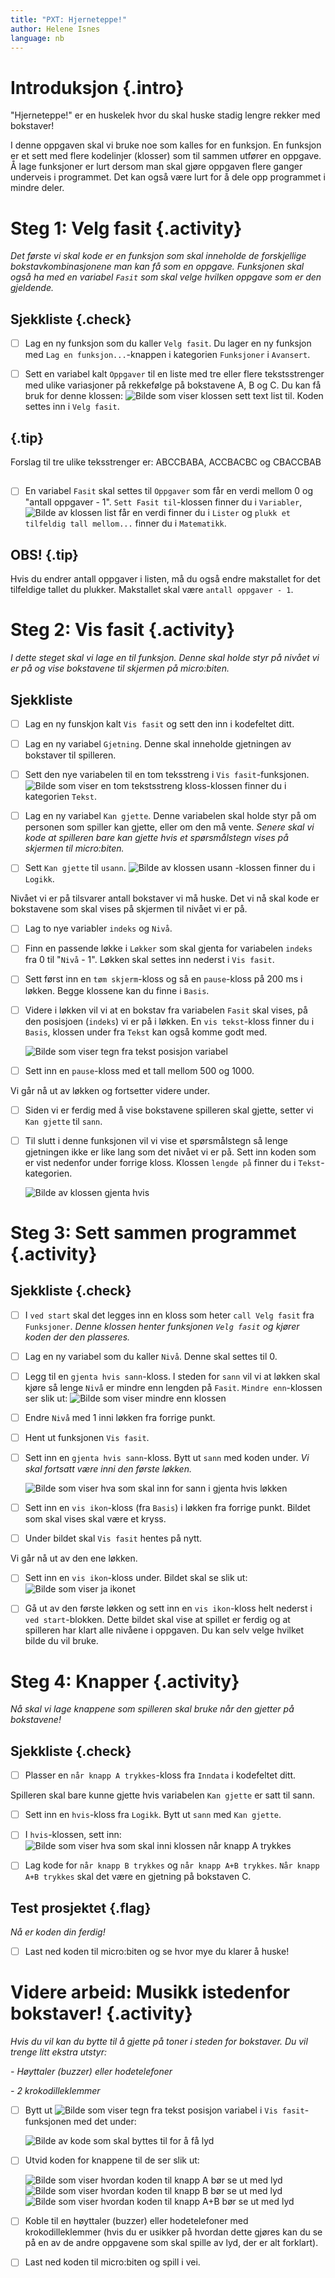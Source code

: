 ```yaml
---
title: "PXT: Hjerneteppe!"
author: Helene Isnes
language: nb
---
```



# Introduksjon {.intro}

"Hjerneteppe!" er en huskelek hvor du skal huske stadig lengre rekker med
bokstaver!

I denne oppgaven skal vi bruke noe som kalles for en funksjon. En funksjon er et
sett med flere kodelinjer (klosser) som til sammen utfører en oppgave. Å lage
funksjoner er lurt dersom man skal gjøre oppgaven flere ganger underveis i
programmet. Det kan også være lurt for å dele opp programmet i mindre deler.  


# Steg 1: Velg fasit {.activity}

*Det første vi skal kode er en funksjon som skal inneholde de forskjellige
bokstavkombinasjonene man kan få som en oppgave. Funksjonen skal også ha med en
variabel `Fasit` som skal velge hvilken oppgave som er den gjeldende.*

## Sjekkliste {.check}

- [ ] Lag en ny funksjon som du kaller `Velg fasit`. Du lager en ny funksjon med
`Lag en funksjon...`-knappen i kategorien `Funksjoner` i `Avansert`.

- [ ] Sett en variabel kalt `Oppgaver` til en liste med tre eller flere
  tekstsstrenger med ulike variasjoner på rekkefølge på bokstavene A, B og C. Du
  kan få bruk for denne klossen: ![Bilde som viser klossen sett text list
  til](sett_liste_til.png). Koden settes inn i `Velg fasit`.

## {.tip}
Forslag til tre ulike teksstrenger er: ABCCBABA, ACCBACBC og CBACCBAB
##

- [ ] En variabel `Fasit` skal settes til `Oppgaver` som får en verdi mellom 0
  og "antall oppgaver - 1". `Sett Fasit til`-klossen finner du i `Variabler`,
  ![Bilde av klossen list får en verdi](list_faar_verdi.png) finner du i
  `Lister` og `plukk et tilfeldig tall mellom...` finner du i `Matematikk`.

## OBS! {.tip}
Hvis du endrer antall oppgaver i listen, må du også endre makstallet for det
tilfeldige tallet du plukker. Makstallet skal være `antall oppgaver - 1`.


# Steg 2: Vis fasit {.activity}

*I dette steget skal vi lage en til funksjon. Denne skal holde styr på nivået vi
er på og vise bokstavene til skjermen på micro:biten.*

## Sjekkliste

- [ ] Lag en ny funskjon kalt `Vis fasit` og sett den inn i kodefeltet ditt.  

- [ ] Lag en ny variabel `Gjetning`. Denne skal inneholde gjetningen av
bokstaver til spilleren.

- [ ] Sett den nye variabelen til en tom teksstreng i `Vis fasit`-funksjonen.
  ![Bilde som viser en tom tekstsstreng kloss](tom_tekst.png)-klossen finner du
  i kategorien `Tekst`.

- [ ] Lag en ny variabel `Kan gjette`. Denne variabelen skal holde styr på om
  personen som spiller kan gjette, eller om den må vente. *Senere skal vi kode
  at spilleren bare kan gjette hvis et spørsmålstegn vises på skjermen til
  micro:biten.*

- [ ] Sett `Kan gjette` til `usann`. ![Bilde av klossen usann](usann.png)
-klossen finner du i `Logikk`.

Nivået vi er på tilsvarer antall bokstaver vi må huske. Det vi nå skal kode er
bokstavene som skal vises på skjermen til nivået vi er på.

- [ ] Lag to nye variabler `indeks` og `Nivå`.

- [ ] Finn en passende løkke i `Løkker` som skal gjenta for variabelen `indeks`
fra 0 til "`Nivå` - 1". Løkken skal settes inn nederst i `Vis fasit`.

- [ ] Sett først inn en `tøm skjerm`-kloss og så en `pause`-kloss på 200 ms i
løkken. Begge klossene kan du finne i `Basis`.

- [ ] Videre i løkken vil vi at en bokstav fra variabelen `Fasit` skal vises, på
  den posisjoen (`indeks`) vi er på i løkken. En `vis tekst`-kloss finner du i
  `Basis`, klossen under fra `Tekst` kan også komme godt med.

	![Bilde som viser tegn fra tekst posisjon variabel](tegn_fra.png)   

- [ ] Sett inn en `pause`-kloss med et tall mellom 500 og 1000.

Vi går nå ut av løkken og fortsetter videre under.

- [ ] Siden vi er ferdig med å vise bokstavene spilleren skal gjette, setter vi
`Kan gjette` til `sann`.

- [ ] Til slutt i denne funksjonen vil vi vise et spørsmålstegn så lenge
  gjetningen ikke er like lang som det nivået vi er på. Sett inn koden som er
  vist nedenfor under forrige kloss. Klossen `lengde på` finner du i
  `Tekst`-kategorien.

	![Bilde av klossen gjenta hvis](gjenta_hvis.png)


# Steg 3: Sett sammen programmet {.activity}

## Sjekkliste {.check}

- [ ] I `ved start` skal det legges inn en kloss som heter `call Velg fasit` fra
  `Funksjoner`. *Denne klossen henter funksjonen `Velg fasit` og kjører koden
  der den plasseres.*

- [ ] Lag en ny variabel som du kaller `Nivå`. Denne skal settes til 0.

- [ ] Legg til en `gjenta hvis sann`-kloss. I steden for `sann` vil vi at løkken
  skal kjøre så lenge `Nivå` er mindre enn lengden på `Fasit`. `Mindre
  enn`-klossen ser slik ut: ![Bilde som viser mindre enn
  klossen](mindre_enn.png)

- [ ] Endre `Nivå` med 1 inni løkken fra forrige punkt.

- [ ] Hent ut funksjonen `Vis fasit`.

- [ ] Sett inn en `gjenta hvis sann`-kloss. Bytt ut `sann` med koden under. *Vi
skal fortsatt være inni den første løkken.*

	![Bilde som viser hva som skal inn for sann i gjenta hvis løkken](er_ulik_0.png)

- [ ] Sett inn en `vis ikon`-kloss (fra `Basis`) i løkken fra forrige punkt.
Bildet som skal vises skal være et kryss.

- [ ] Under bildet skal `Vis fasit` hentes på nytt.  

Vi går nå ut av den ene løkken.

- [ ] Sett inn en `vis ikon`-kloss under. Bildet
skal se slik ut: ![Bilde som viser ja ikonet](check.png)

- [ ] Gå ut av den første løkken og sett inn en `vis ikon`-kloss helt nederst i
  `ved start`-blokken. Dette bildet skal vise at spillet er ferdig og at
  spilleren har klart alle nivåene i oppgaven. Du kan selv velge hvilket bilde
  du vil bruke.


# Steg 4: Knapper {.activity}

*Nå skal vi lage knappene som spilleren skal bruke når den gjetter på bokstavene!*

## Sjekkliste {.check}

- [ ] Plasser en `når knapp A trykkes`-kloss fra `Inndata` i kodefeltet ditt.

Spilleren skal bare kunne gjette hvis variabelen `Kan gjette` er satt til sann.

- [ ] Sett inn en `hvis`-kloss fra `Logikk`. Bytt ut `sann` med `Kan gjette`.

- [ ] I `hvis`-klossen, sett inn: ![Bilde som viser hva som skal inni klossen
når knapp A trykkes](hvis_kan_gjette.png)

- [ ] Lag kode for `når knapp B trykkes` og `når knapp A+B trykkes`. `Når knapp
 A+B trykkes` skal det være en gjetning på bokstaven C.

## Test prosjektet {.flag}
*Nå er koden din ferdig!*

- [ ] Last ned koden til micro:biten og se hvor mye du klarer å huske!


# Videre arbeid: Musikk istedenfor bokstaver! {.activity}

*Hvis du vil kan du bytte til å gjette på toner i steden for bokstaver. Du vil
trenge litt ekstra utstyr:*

*- Høyttaler (buzzer) eller hodetelefoner*

*- 2 krokodilleklemmer*

- [ ] Bytt ut ![Bilde som viser tegn fra tekst posisjon variabel](tegn_fra_fullfort.png)
  i `Vis fasit`-funksjonen med det under:

	![Bilde av kode som skal byttes til for å få lyd](hvis_ellers.png)

- [ ] Utvid koden for knappene til de ser slik ut:

	![Bilde som viser hvordan koden til knapp A bør se ut med lyd](knapp_A_tone.png) ![Bilde som viser hvordan koden til knapp B bør se ut med lyd](knapp_B_tone.png) ![Bilde som viser hvordan koden til knapp A+B bør se ut med lyd](knapp_AB_tone.png)

- [ ] Koble til en høyttaler (buzzer) eller hodetelefoner med krokodilleklemmer
  (hvis du er usikker på hvordan dette gjøres kan du se på en av de andre
  oppgavene som skal spille av lyd, der er alt forklart).

- [ ] Last ned koden til micro:biten og spill i vei.
